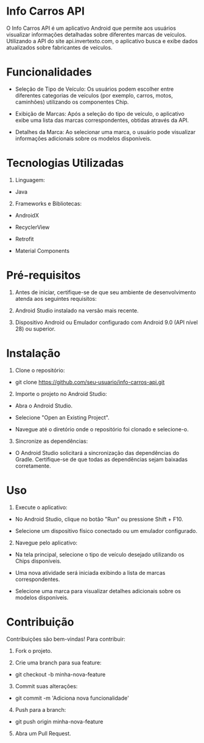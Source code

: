 # Info Carros API
O Info Carros API é um aplicativo Android que permite aos usuários visualizar informações detalhadas sobre diferentes marcas de veículos. Utilizando a API do site api.invertexto.com, o aplicativo busca e exibe dados atualizados sobre fabricantes de veículos.​

# Funcionalidades
- Seleção de Tipo de Veículo: Os usuários podem escolher entre diferentes categorias de veículos (por exemplo, carros, motos, caminhões) utilizando os componentes Chip.​

- Exibição de Marcas: Após a seleção do tipo de veículo, o aplicativo exibe uma lista das marcas correspondentes, obtidas através da API.​

- Detalhes da Marca: Ao selecionar uma marca, o usuário pode visualizar informações adicionais sobre os modelos disponíveis.

# Tecnologias Utilizadas
1. Linguagem:
- Java​
2. Frameworks e Bibliotecas:
  
- AndroidX​

- RecyclerView​

- Retrofit
​
- Material Components​


# Pré-requisitos
1. Antes de iniciar, certifique-se de que seu ambiente de desenvolvimento atenda aos seguintes requisitos:​

2. Android Studio instalado na versão mais recente.​

3. Dispositivo Android ou Emulador configurado com Android 9.0 (API nível 28) ou superior.​

# Instalação
1. Clone o repositório:

- git clone https://github.com/seu-usuario/info-carros-api.git

2. Importe o projeto no Android Studio:

- Abra o Android Studio.​

- Selecione "Open an Existing Project".​

- Navegue até o diretório onde o repositório foi clonado e selecione-o.​

3. Sincronize as dependências:

- O Android Studio solicitará a sincronização das dependências do Gradle. Certifique-se de que todas as dependências sejam baixadas corretamente.

# Uso
1. Execute o aplicativo:

- No Android Studio, clique no botão "Run" ou pressione Shift + F10.​

- Selecione um dispositivo físico conectado ou um emulador configurado.​

2. Navegue pelo aplicativo:

- Na tela principal, selecione o tipo de veículo desejado utilizando os Chips disponíveis.​

- Uma nova atividade será iniciada exibindo a lista de marcas correspondentes.​

- Selecione uma marca para visualizar detalhes adicionais sobre os modelos disponíveis.​

# Contribuição
Contribuições são bem-vindas! Para contribuir:​

1. Fork o projeto.​

2. Crie uma branch para sua feature:​

 - git checkout -b minha-nova-feature

3. Commit suas alterações:​

 - git commit -m 'Adiciona nova funcionalidade'

4. Push para a branch:​
   
 - git push origin minha-nova-feature

5. Abra um Pull Request.
